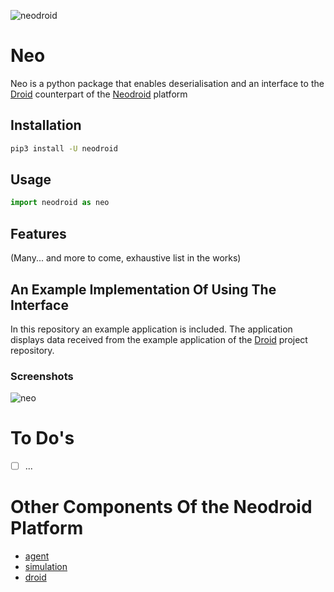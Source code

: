 ![neodroid](images/header.png)

# Neo
Neo is a python package that enables deserialisation and an interface to the [Droid](https://github.com/sintefneodroid/droid) counterpart of the [Neodroid](https://github.com/sintefneodroid) platform

## Installation
```bash
pip3 install -U neodroid  
```

## Usage
```py
import neodroid as neo
```

## Features

(Many... and more to come, exhaustive list in the works)


## An Example Implementation Of Using The Interface
In this repository an example application is included.
The application displays data received from the example application of the [Droid](https://github.com/sintefneodroid/droid) project repository.

### Screenshots
![neo](images/neo.png)

# To Do's
- [ ] ...

# Other Components Of the Neodroid Platform

- [agent](https://github.com/sintefneodroid/agent)
- [simulation](https://github.com/sintefneodroid/simulation)
- [droid](https://github.com/sintefneodroid/droid)

